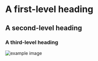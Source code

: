 # A first-level heading
## A second-level heading
### A third-level heading

![example image](spiderman.png)